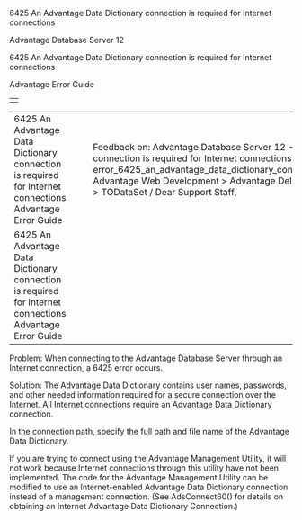 6425 An Advantage Data Dictionary connection is required for Internet connections




Advantage Database Server 12  

6425 An Advantage Data Dictionary connection is required for Internet connections

Advantage Error Guide

|  |
| --- |
|  |

|  |  |  |  |  |
| --- | --- | --- | --- | --- |
| 6425 An Advantage Data Dictionary connection is required for Internet connections  Advantage Error Guide |  |  | Feedback on: Advantage Database Server 12 - 6425 An Advantage Data Dictionary connection is required for Internet connections Advantage Error Guide error\_6425\_an\_advantage\_data\_dictionary\_connection\_is\_required\_for\_internet\_connections Advantage Web Development > Advantage Delphi OData Client > Delphi OData Components > TODataSet / Dear Support Staff, |  |
| 6425 An Advantage Data Dictionary connection is required for Internet connections  Advantage Error Guide |  |  |  |  |

Problem: When connecting to the Advantage Database Server through an Internet connection, a 6425 error occurs.

Solution: The Advantage Data Dictionary contains user names, passwords, and other needed information required for a secure connection over the Internet. All Internet connections require an Advantage Data Dictionary connection.

In the connection path, specify the full path and file name of the Advantage Data Dictionary.

If you are trying to connect using the Advantage Management Utility, it will not work because Internet connections through this utility have not been implemented. The code for the Advantage Management Utility can be modified to use an Internet-enabled Advantage Data Dictionary connection instead of a management connection. (See AdsConnect60() for details on obtaining an Internet Advantage Data Dictionary Connection.)